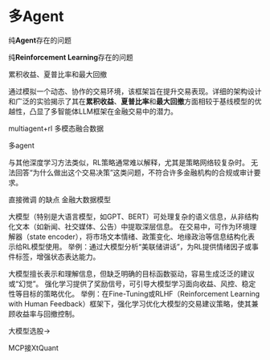 # 多Agent

纯**Agent**存在的问题

纯**Reinforcement Learning**存在的问题

累积收益、夏普比率和最大回撤

通过模拟一个动态、协作的交易环境，该框架旨在提升交易表现。详细的架构设计和广泛的实验揭示了其在**累积收益**、**夏普比率**和**最大回撤**方面相较于基线模型的优越性，凸显了多智能体LLM框架在金融交易中的潜力。



multiagent+rl
多模态融合数据


多agent


与其他深度学习方法类似，RL策略通常难以解释，尤其是策略网络较复杂时。
无法回答“为什么做出这个交易决策”这类问题，不符合许多金融机构的合规或审计要求。

直接微调  的缺点
金融大数据模型



大模型（特别是大语言模型，如GPT、BERT）可处理复杂的语义信息，从非结构化文本（如新闻、社交媒体、公告）中提取深层信息。
在交易中，可作为环境理解器（state encoder），将市场文本情绪、政策变化、地缘政治等信息结构化表示给RL模型使用。
举例：通过大模型分析“美联储讲话”，为RL提供情绪因子或事件标签，增强状态表达能力。

大模型擅长表示和理解信息，但缺乏明确的目标函数驱动，容易生成泛泛的建议或“幻觉”。
强化学习提供了奖励信号，可引导大模型学习面向收益、风控、稳定性等目标的策略优化。
举例：在Fine-Tuning或RLHF（Reinforcement Learning with Human Feedback）框架下，强化学习优化大模型的交易建议策略，使其兼顾收益率与回撤控制。





大模型选股->





MCP接XtQuant